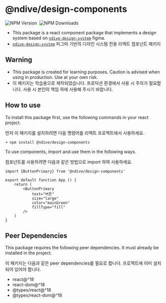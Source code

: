 # @ndive/design-components

![NPM Version](https://img.shields.io/npm/v/%40ndive%2Fdesign-components)
<img alt="" src="https://img.shields.io/bundlephobia/min/%40ndive%2Fdesign-components" />
![NPM Downloads](https://img.shields.io/npm/dw/%40ndive%2Fdesign-components)

- This package is a react component package that implements a design system based on [`ndive-design-system`](https://www.figma.com/file/60fHi2F04BbdqDQWigiFjG?node-id=6-54&node-type=canvas&t=OVlVEItCjOZOhviC-0&type=design&mode=design) figma.
- [`ndive-design-system`](https://www.figma.com/file/60fHi2F04BbdqDQWigiFjG?node-id=6-54&node-type=canvas&t=OVlVEItCjOZOhviC-0&type=design&mode=design) 피그마 기반의 디자인 시스템 전용 리액트 컴포넌트 패키지

## Warning

- This package is created for learning purposes. Caution is advised when using in production. Use at your own risk.
- 이 패키지는 학습용으로 제작되었습니다. 프로덕션 환경에서 사용 시 주의가 필요합니다. 사용 시 본인의 책임 하에 사용해 주시기 바랍니다.

## How to use

To install this package first, use the following commands in your react project.

먼저 이 패키지를 설치하려면 다음 명령어를 리액트 프로젝트에서 사용하세요.

```bash
➜ npm install @ndive/design-components
```

To use components, import and use them in the following ways.

컴포넌트를 사용하려면 다음과 같은 방법으로 import 하여 사용하세요.

```tsx
import {ButtonPrimary} from '@ndive/design-components'

export default function App () {
    return (
        <ButtonPrimary 
            text="버튼" 
            size="large" 
            color="mainGreen" 
            fillType="fill" 
        />
    )
}
```

## Peer Dependencies

This package requires the following peer dependencies. It must already be installed in the project.

이 패키지는 다음과 같은 peer dependencies를 필요로 합니다. 프로젝트에 이미 설치되어 있어야 합니다.

- react@^18
- react-dom@^18
- @types/react@^18
- @types/react-dom@^18
